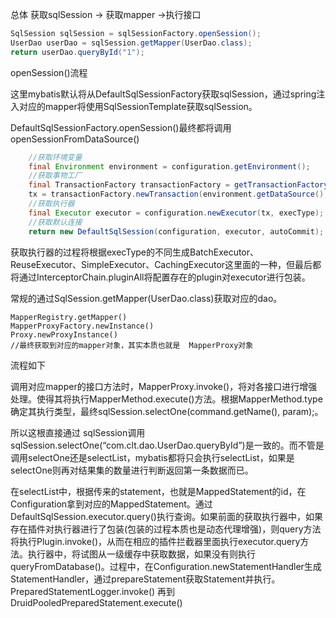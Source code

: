 总体  获取sqlSession ->  获取mapper ->执行接口

```java
SqlSession sqlSession = sqlSessionFactory.openSession();
UserDao userDao = sqlSession.getMapper(UserDao.class);
return userDao.queryById("1");
```



openSession()流程

这里mybatis默认将从DefaultSqlSessionFactory获取sqlSession，通过spring注入对应的mapper将使用SqlSessionTemplate获取sqlSession。

DefaultSqlSessionFactory.openSession()最终都将调用openSessionFromDataSource()

```java
    //获取环境变量
    final Environment environment = configuration.getEnvironment();
	//获取事物工厂
    final TransactionFactory transactionFactory = getTransactionFactoryFromEnvironment(environment);
    tx = transactionFactory.newTransaction(environment.getDataSource(), level, autoCommit);
	//获取执行器
    final Executor executor = configuration.newExecutor(tx, execType);
	//获取默认连接
    return new DefaultSqlSession(configuration, executor, autoCommit);
```

获取执行器的过程将根据execType的不同生成BatchExecutor、ReuseExecutor、SimpleExecutor、CachingExecutor这里面的一种，但最后都将通过InterceptorChain.pluginAll将配置存在的plugin对executor进行包装。



常规的通过SqlSession.getMapper(UserDao.class)获取对应的dao。

```
MapperRegistry.getMapper()
MapperProxyFactory.newInstance()
Proxy.newProxyInstance()
//最终获取到对应的mapper对象，其实本质也就是  MapperProxy对象
```



流程如下

调用对应mapper的接口方法时，MapperProxy.invoke()，将对各接口进行增强处理。使得其将执行MapperMethod.execute()方法。根据MapperMethod.type确定其执行类型，最终sqlSession.selectOne(command.getName(), param);。

所以这根直接通过 sqlSession调用sqlSession.selectOne(“com.clt.dao.UserDao.queryById”)是一致的。而不管是调用selectOne还是selectList，mybatis都将只会执行selectList，如果是selectOne则再对结果集的数量进行判断返回第一条数据而已。

在selectList中，根据传来的statement，也就是MappedStatement的id，在Configuration拿到对应的MappedStatement。通过DefaultSqlSession.executor.query()执行查询。如果前面的获取执行器中，如果存在插件对执行器进行了包装(包装的过程本质也是动态代理增强)，则query方法将执行Plugin.invoke()，从而在相应的插件拦截器里面执行executor.query方法。执行器中，将试图从一级缓存中获取数据，如果没有则执行queryFromDatabase()。过程中，在Configuration.newStatementHandler生成StatementHandler，通过prepareStatement获取Statement并执行。 PreparedStatementLogger.invoke() 再到DruidPooledPreparedStatement.execute()